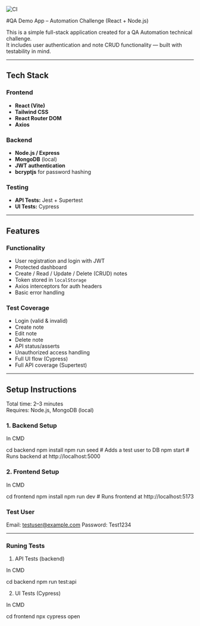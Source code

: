 ![CI](https://github.com/ShurexBRT/Demo-app/actions/workflows/ci.yml/badge.svg)

#QA Demo App – Automation Challenge (React + Node.js)

This is a simple full-stack application created for a QA Automation technical challenge.  
It includes user authentication and note CRUD functionality — built with testability in mind.

---

## Tech Stack

### Frontend
- **React (Vite)**
- **Tailwind CSS**
- **React Router DOM**
- **Axios**

### Backend
- **Node.js / Express**
- **MongoDB** (local)
- **JWT authentication**
- **bcryptjs** for password hashing

### Testing
- **API Tests:** Jest + Supertest
- **UI Tests:** Cypress

---

## Features

### Functionality
- User registration and login with JWT
- Protected dashboard
- Create / Read / Update / Delete (CRUD) notes
- Token stored in `localStorage`
- Axios interceptors for auth headers
- Basic error handling

### Test Coverage
- Login (valid & invalid)
- Create note
- Edit note
- Delete note
- API status/asserts
- Unauthorized access handling
- Full UI flow (Cypress)
- Full API coverage (Supertest)

---

##  Setup Instructions

Total time: 2–3 minutes  
Requires: Node.js, MongoDB (local)

### 1. Backend Setup

In CMD

cd backend
npm install
npm run seed     # Adds a test user to DB
npm start        # Runs backend at http://localhost:5000


### 2. Frontend Setup


In CMD

cd frontend
npm install
npm run dev      # Runs frontend at http://localhost:5173


### Test User 

Email:    testuser@example.com
Password: Test1234

---

### Runing Tests 

1. API Tests (backend)

In CMD

cd backend
npm run test:api


2. UI Tests (Cypress)

In CMD

cd frontend
npx cypress open

